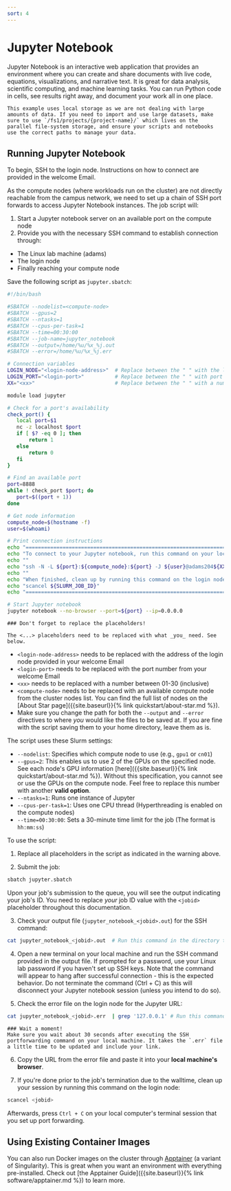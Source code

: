 ```yaml
---
sort: 4
---
```


# Jupyter Notebook

Jupyter Notebook is an interactive web application that provides an environment where you can create and share documents with live code, equations, visualizations, and narrative text. It is great for data analysis, scientific computing, and machine learning tasks. You can run Python code in cells, see results right away, and document your work all in one place.

```note
This example uses local storage as we are not dealing with large amounts of data. If you need to import and use large datasets, make sure to use `/fs1/projects/{project-name}/` which lives on the parallel file-system storage, and ensure your scripts and notebooks use the correct paths to manage your data.
```

## Running Jupyter Notebook

To begin, SSH to the login node. Instructions on how to connect are provided in the welcome Email.

As the compute nodes (where workloads run on the cluster) are not directly reachable from the campus network, we need to set up a chain of SSH port forwards to access Jupyter Notebook instances. The job script will:
1. Start a Jupyter notebook server on an available port on the compute node
2. Provide you with the necessary SSH command to establish connection through:
  - The Linux lab machine (adams)
  - The login node
  - Finally reaching your compute node

Save the following script as `jupyter.sbatch`:

```bash
#!/bin/bash

#SBATCH --nodelist=<compute-node>
#SBATCH --gpus=2
#SBATCH --ntasks=1
#SBATCH --cpus-per-task=1
#SBATCH --time=00:30:00
#SBATCH --job-name=jupyter_notebook
#SBATCH --output=/home/%u/%x_%j.out
#SBATCH --error=/home/%u/%x_%j.err

# Connection variables
LOGIN_NODE="<login-node-address>"  # Replace between the " " with the login node's address from the welcome Email
LOGIN_PORT="<login-port>"          # Replace between the " " with port number from welcome Email
XX="<xx>"                          # Replace between the " " with a number from 01-30

module load jupyter

# Check for a port's availability
check_port() {
   local port=$1
   nc -z localhost $port
   if [ $? -eq 0 ]; then
       return 1
   else
       return 0
   fi
}

# Find an available port
port=8888
while ! check_port $port; do
   port=$((port + 1))
done

# Get node information
compute_node=$(hostname -f)
user=$(whoami)

# Print connection instructions
echo "==================================================================="
echo "To connect to your Jupyter notebook, run this command on your local machine:"
echo ""
echo "ssh -N -L ${port}:${compute_node}:${port} -J ${user}@adams204${XX}.hofstra.edu:${LOGIN_PORT},${user}@${LOGIN_NODE}:${LOGIN_PORT} ${user}@${LOGIN_NODE}"
echo ""
echo "When finished, clean up by running this command on the login node:"
echo "scancel ${SLURM_JOB_ID}"
echo "==================================================================="

# Start Jupyter notebook
jupyter notebook --no-browser --port=${port} --ip=0.0.0.0
```

```warning
### Don't forget to replace the placeholders!

The <...> placeholders need to be replaced with what _you_ need. See below.
```
- `<login-node-address>` needs to be replaced with the address of the login node provided in your welcome Email
- `<login-port>` needs to be replaced with the port number from your welcome Email
- `<xx>` needs to be replaced with a number between 01-30 (inclusive)
- `<compute-node>` needs to be replaced with an available compute node from the cluster nodes list. You can find the full list of nodes on the [About Star page]({{site.baseurl}}{% link quickstart/about-star.md %}).
- Make sure you change the path for both the `--output` and `--error` directives to where _you_ would like the files to be saved at. If you are fine with the script saving them to your home directory, leave them as is.

The script uses these Slurm settings:
- `--nodelist`: Specifies which compute node to use (e.g., `gpu1` or `cn01`)
- `--gpus=2`: This enables us to use 2 of the GPUs on the specified node. See each node's GPU information [here]({{site.baseurl}}{% link quickstart/about-star.md %}). Without this specification, you cannot see or use the GPUs on the compute node. Feel free to replace this number with another **valid option**.
- `--ntasks=1`: Runs one instance of Jupyter
- `--cpus-per-task=1`: Uses one CPU thread (Hyperthreading is enabled on the compute nodes)
- `--time=00:30:00`: Sets a 30-minute time limit for the job (The format is `hh:mm:ss`)

To use the script:

1. Replace all placeholders in the script as indicated in the warning above.

2. Submit the job:
```bash
sbatch jupyter.sbatch
```
Upon your job's submission to the queue, you will see the output indicating your job's ID. You need to replace _your_ job ID value with the `<jobid>` placeholder throughout this documentation.

3. Check your output file (`jupyter_notebook_<jobid>.out`) for the SSH command:
```bash
cat jupyter_notebook_<jobid>.out  # Run this command in the directory the .out file is located.
```

4. Open a new terminal on your local machine and run the SSH command provided in the output file. If prompted for a password, use your Linux lab password if you haven't set up SSH keys. Note that the command will appear to hang after successful connection - this is the expected behavior. Do not terminate the command (Ctrl + C) as this will disconnect your Jupyter notebook session (unless you intend to do so).

5. Check the error file on the login node for the Jupyter URL:
```bash
cat jupyter_notebook_<jobid>.err  | grep '127.0.0.1' # Run this command in the directory the .err file is located.
```
```warning
### Wait a moment!
Make sure you wait about 30 seconds after executing the SSH portforwarding command on your local machine. It takes the `.err` file a little time to be updated and include your link.
```

6. Copy the URL from the error file and paste it into your **local machine's browser**.

7. If you're done prior to the job's termination due to the walltime, clean up your session by running this command on the login node:
```bash
scancel <jobid>
```
Afterwards, press `Ctrl + C` on your local computer's terminal session that you set up port forwarding.

## Using Existing Container Images

You can also run Docker images on the cluster through [Apptainer](https://apptainer.org/) (a variant of Singularity). This is great when you want an environment with everything pre-installed. Check out [the Apptainer Guide]({{site.baseurl}}{% link software/apptainer.md %}) to learn more.
